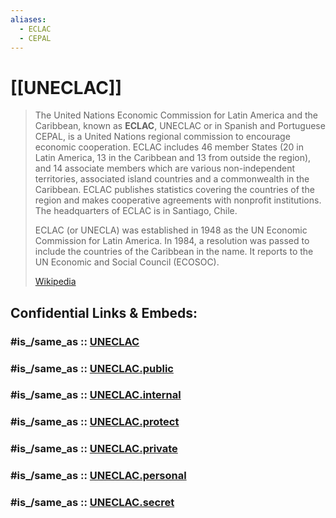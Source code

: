 ```yaml
---
aliases:
  - ECLAC
  - CEPAL
---
```


# [[UNECLAC]] 

> The United Nations Economic Commission for Latin America and the Caribbean, known as **ECLAC**, UNECLAC or in Spanish and Portuguese CEPAL, is a United Nations regional commission to encourage economic cooperation. ECLAC includes 46 member States (20 in Latin America, 13 in the Caribbean and 13 from outside the region), and 14 associate members which are various non-independent territories, associated island countries and a commonwealth in the Caribbean. ECLAC publishes statistics covering the countries of the region and makes cooperative agreements with nonprofit institutions. The headquarters of ECLAC is in Santiago, Chile.
>
> ECLAC (or UNECLA) was established in 1948 as the UN Economic Commission for Latin America. In 1984, a resolution was passed to include the countries of the Caribbean in the name.  It reports to the UN Economic and Social Council (ECOSOC).
>
> [Wikipedia](https://en.wikipedia.org/wiki/United%20Nations%20Economic%20Commission%20for%20Latin%20America%20and%20the%20Caribbean)


## Confidential Links & Embeds: 

### #is_/same_as :: [UNECLAC](/_Standards/UN(United_Nations)/ECOSOC/UNECLAC.md) 

### #is_/same_as :: [UNECLAC.public](/_public/UN(United_Nations)/ECOSOC/UNECLAC.public.md) 

### #is_/same_as :: [UNECLAC.internal](/_internal/UN(United_Nations)/ECOSOC/UNECLAC.internal.md) 

### #is_/same_as :: [UNECLAC.protect](/_protect/UN(United_Nations)/ECOSOC/UNECLAC.protect.md) 

### #is_/same_as :: [UNECLAC.private](/_private/UN(United_Nations)/ECOSOC/UNECLAC.private.md) 

### #is_/same_as :: [UNECLAC.personal](/_personal/UN(United_Nations)/ECOSOC/UNECLAC.personal.md) 

### #is_/same_as :: [UNECLAC.secret](/_secret/UN(United_Nations)/ECOSOC/UNECLAC.secret.md)

